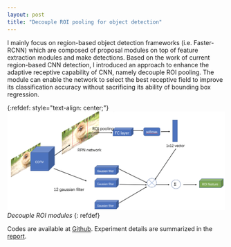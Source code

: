 ```yaml
---
layout: post
title: "Decouple ROI pooling for object detection"
---
```


I mainly focus on region-based object detection frameworks (i.e. Faster-RCNN) which are composed of proposal modules on top of feature extraction modules and make detections. Based on the work of current region-based CNN detection, I introduced an approach to enhance the adaptive receptive capability of CNN, namely decouple ROI pooling. The module can enable the network to select the best receptive field to improve its classification accuracy without sacrificing its ability of bounding box regression.

{:refdef: style="text-align: center;"}
![Decouple ROI modules](/assets/images/module.png)*Decouple ROI modules*
{: refdef}

Codes are available at [Github](https://github.com/quanpr/decouple-roi-pooling). Experiment details are summarized in the [report](/assets/pdf/2019-3-20-Decouple-ROI-pooling-for-object-detection.md).
